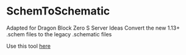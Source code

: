 # SchemToSchematic
Adapted for Dragon Block Zero S Server Ideas
Convert the new 1.13+ .schem files to the legacy .schematic files

Use this tool [here](https://kamkeel.github.io/SchemToSchematic-ZeroS/)
